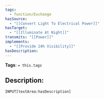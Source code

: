 ```yaml
---
tags:
  - function/Exchange
hasSource:
  - "[[Convert Light To Electrical Power]]"
hasTarget:
  - "[[Illuminate At Night]]"
transmits: "[[Power]]"
implements:
  - "[[Provide 24h Visibility]]"
hasDescription: 
---
```

**Tags**: `= this.tags`
## Description:
`INPUT[textArea:hasDescription]`
